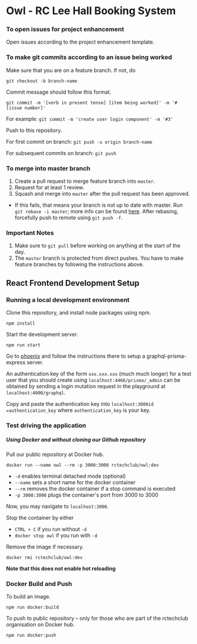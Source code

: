 # Owl - RC Lee Hall Booking System

### To open issues for project enhancement

Open issues according to the project enhancement template.

### To make git commits according to an issue being worked

Make sure that you are on a feature branch. If not, do

`git checkout -b branch-name`

Commit message should follow this format.

`git commit -m '[verb in present tense] [item being worked]' -m '#[issue number]'`

For example: `git commit -m 'create user login component' -m '#3'`

Push to this repository.

For first commit on branch: `git push -u origin branch-name`

For subsequent commits on branch: `git push`

### To merge into master branch

1. Create a pull request to merge feature branch into `master`.
2. Request for at least 1 review.
3. Squash and merge into `master` after the pull request has been approved.

- If this fails, that means your branch is not up to date with master. Run `git rebase -i master`; more info can be found [here](<(https://riptutorial.com/git/example/1211/local-branch-rebasing)>). After rebasing, forcefully push to remote using `git push -f`.

### Important Notes

1. Make sure to `git pull` before working on anything at the start of the day.
2. The `master` branch is protected from direct pushes. You have to make feature branches by following the instructions above.

## React Frontend Development Setup

### Running a local development environment

Clone this repository, and install node packages using npm.

`npm install`

Start the development server.

`npm run start`

Go to [phoenix](https://github.com/rcltech/phoenix) and follow the
instructions there to setup a graphql-prisma-express server.

An authentication key of the form `xxx.xxx.xxx` (much much longer) for
a test user that you should create using `localhost:4466/prisma/_admin` can
be obtained by sending a login mutation request in the playground at
`localhost:4000/graphql`.

Copy and paste the authentication key into `localhost:3000id =authentication_key` where `authentication_key` is your key.

### Test driving the application

##### Using Docker and without cloning our Github repository

Pull our public repository at Docker hub.

`docker run --name owl --rm -p 3000:3000 rctechclub/owl:dev`

- `-d` enables terminal detached mode (optional)
- `--name` sets a short name for the docker container
- `--rm` removes the docker container if a stop command is executed
- `-p 3000:3000` plugs the container's port from 3000 to 3000

Now, you may navigate to `localhost:3000`.

Stop the container by either

- `CTRL + C` if you run without `-d`
- `docker stop owl` if you run with `-d`

Remove the image if necessary.

`docker rmi rctechclub/owl:dev`

**Note that this does not enable hot reloading**

### Docker Build and Push

To build an image.

`npm run docker:build`

To push to public repository – only for those who are part of the rctechclub organisation on Docker hub.

`npm run docker:push`
